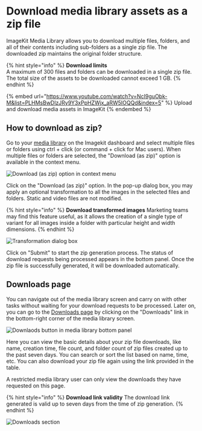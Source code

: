 # Download media library assets as a zip file

ImageKit Media Library allows you to download multiple files, folders, and all of their contents including sub-folders as a single zip file. The downloaded zip maintains the original folder structure.

{% hint style="info" %}
**Download limits**\
A maximum of 300 files and folders can be downloaded in a single zip file.
The total size of the assets to be downloaded cannot exceed 1 GB.
{% endhint %}

{% embed url="https://www.youtube.com/watch?v=NcI9guObk-M&list=PLHMsBwDlzJRy9Y3xPpHZWjx_aRW5IOQQd&index=5" %}
Upload and download media assets in ImageKit
{% endembed %}

## How to download as zip?

Go to your [media library](https://imagekit.io/dashboard/media-library) on the Imagekit dashboard and select multiple files or folders using ctrl + click (or command + click for Mac users). When multiple files or folders are selected, the "Download (as zip)" option is available in the context menu. 

![Download (as zip) option in context menu](<../../.gitbook/assets/download-as-zip-context-menu.png>)

Click on the "Download (as zip)" option. In the pop-up dialog box, you may apply an optional transformation to all the images in the selected files and folders. Static and video files are not modified.

{% hint style="info" %}
**Download transformed images**
Marketing teams may find this feature useful, as it allows the creation of a single type of variant for all images inside a folder with particular height and width dimensions. 
{% endhint %}


![Transformation dialog box](<../../.gitbook/assets/download-as-zip-transformation-modal.png>)

Click on "Submit" to start the zip generation process. The status of download requests being processed appears in the bottom panel. Once the zip file is successfully generated, it will be downloaded automatically.

## Downloads page

You can navigate out of the media library screen and carry on with other tasks without waiting for your download requests to be processed. Later on, you can go to the [Downloads page](https://imagekit.io/dashboard/media-library/downloads) by clicking on the "Downloads" link in the bottom-right corner of the media library screen.

![Downlaods button in media library bottom panel](<../../.gitbook/assets/download-as-zip-bottom-panel.png>)

Here you can view the basic details about your zip file downloads, like name, creation time, file count, and folder count of zip files created up to the past seven days. You can search or sort the list based on name, time, etc. You can also download your zip file again using the link provided in the table.

A restricted media library user can only view the downloads they have requested on this page.

{% hint style="info" %}
**Download link validity**
The download link generated is valid up to seven days from the time of zip generation.
{% endhint %}

![Downloads section](<../../.gitbook/assets/download-as-zip-download-table.png>)
